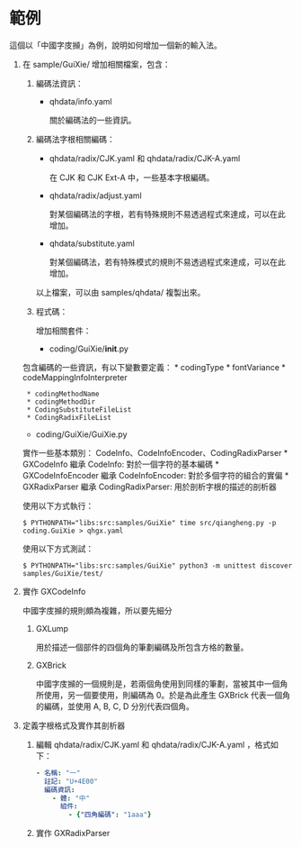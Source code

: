 # 範例

這個以「中國字庋㩪」為例，說明如何增加一個新的輸入法。
1. 在 sample/GuiXie/ 增加相關檔案，包含：
   1. 編碼法資訊：
      * qhdata/info.yaml

        關於編碼法的一些資訊。
   2. 編碼法字根相關編碼：
      * qhdata/radix/CJK.yaml 和 qhdata/radix/CJK-A.yaml

        在 CJK 和 CJK Ext-A 中，一些基本字根編碼。
      * qhdata/radix/adjust.yaml

        對某個編碼法的字根，若有特殊規則不易透過程式來達成，可以在此增加。
      * qhdata/substitute.yaml

        對某個編碼法，若有特殊模式的規則不易透過程式來達成，可以在此增加。

      以上檔案，可以由 samples/qhdata/ 複製出來。

   3. 程式碼：

      增加相關套件：
      * coding/GuiXie/__init__.py

	包含編碼的一些資訊，有以下變數要定義：
        * codingType
        * fontVariance
        * codeMappingInfoInterpreter

        * codingMethodName
        * codingMethodDir
        * CodingSubstituteFileList
        * CodingRadixFileList
      * coding/GuiXie/GuiXie.py

	實作一些基本類別： CodeInfo、CodeInfoEncoder、CodingRadixParser
        * GXCodeInfo 繼承 CodeInfo: 對於一個字符的基本編碼
        * GXCodeInfoEncoder 繼承 CodeInfoEncoder: 對於多個字符的組合的實偏
        * GXRadixParser 繼承 CodingRadixParser: 用於剖析字根的描述的剖析器

   使用以下方式執行：
   ```console
   $ PYTHONPATH="libs:src:samples/GuiXie" time src/qiangheng.py -p coding.GuiXie > qhgx.yaml
   ```

   使用以下方式測試：
   ```console
   $ PYTHONPATH="libs:src:samples/GuiXie" python3 -m unittest discover samples/GuiXie/test/
   ```

2. 實作 GXCodeInfo

   中國字庋㩪的規則頗為複雜，所以要先細分
   1. GXLump

      用於描述一個部件的四個角的筆劃編碼及所包含方格的數量。

   2. GXBrick

      中國字庋㩪的一個規則是，若兩個角使用到同樣的筆劃，當被其中一個角所使用，另一個要使用，則編碼為 0。於是為此產生 GXBrick 代表一個角的編碼，並使用 A, B, C, D 分別代表四個角。

3. 定義字根格式及實作其剖析器
   1. 編輯 qhdata/radix/CJK.yaml 和 qhdata/radix/CJK-A.yaml ，格式如下：
      ```yaml
      - 名稱: "一"
        註記: "U+4E00"
        編碼資訊:
          - 體: "中"
            組件:
              - {"四角編碼": "1aaa"}
      ```
   2. 實作 GXRadixParser

